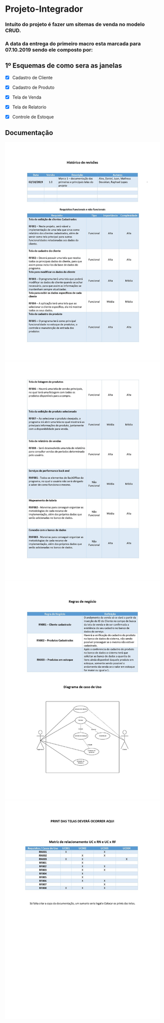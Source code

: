 # Projeto-Integrador

### Intuito do projeto é fazer um sitemas de venda no modelo CRUD. 

### A data da entrega do primeiro macro esta marcada para 07.10.2019 sendo ele composto por:

## 1º Esquemas de como sera as janelas
- [x] Cadastro de Cliente
- [x] Cadastro de Produto
- [x] Tela de Venda
- [x] Tela de Relatorio
- [x] Controle de Estoque


## Documentação

![](Documentação/Documentação_1.jpg)
![](Documentação/Documentação_2.jpg)
![](Documentação/Documentação_3.jpg)
![](Documentação/Documentação_4.jpg)
